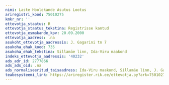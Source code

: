 ```yaml
---
nimi: Laste Hoolekande Asutus Lootus
ariregistri_kood: 75010275
kmkr_nr: ''
ettevotja_staatus: R
ettevotja_staatus_tekstina: Registrisse kantud
ettevotja_esmakande_kpv: 20.09.2000
ettevotja_aadress: .na
asukoht_ettevotja_aadressis: J. Gagarini tn 7
asukoha_ehak_kood: 735
asukoha_ehak_tekstina: Sillamäe linn, Ida-Viru maakond
indeks_ettevotja_aadressis: '40232'
ads_adr_id: 2777866
ads_ads_oid: .na
ads_normaliseeritud_taisaadress: Ida-Viru maakond, Sillamäe linn, J. Gagarini tn 7
teabesysteemi_link: https://ariregister.rik.ee/ettevotja.py?ark=75010275&ref=rekvisiidid
---
```

